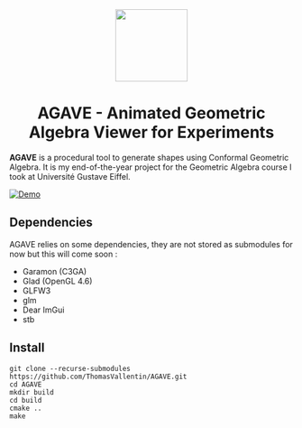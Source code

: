 <div align="center">
  <img src="https://user-images.githubusercontent.com/43669549/228212940-6f01061f-e457-4e71-b081-89d19aa4b53b.png" width=128 height=128>
  <H1>AGAVE - Animated Geometric Algebra Viewer for Experiments</H1>
</div>

**AGAVE** is a procedural tool to generate shapes using Conformal Geometric Algebra. It is my end-of-the-year project for the Geometric Algebra course I took at Université Gustave Eiffel.

[![Demo](https://user-images.githubusercontent.com/43669549/228780772-f63ac6d8-2f67-44ed-93f0-40e8f85d3ea9.png)](https://youtu.be/BwJDvLdODqc)

## Dependencies

AGAVE relies on some dependencies, they are not stored as submodules for now but this will come soon :

- Garamon (C3GA)
- Glad (OpenGL 4.6)
- GLFW3
- glm
- Dear ImGui
- stb

## Install

```
git clone --recurse-submodules https://github.com/ThomasVallentin/AGAVE.git
cd AGAVE
mkdir build
cd build
cmake ..
make
```

